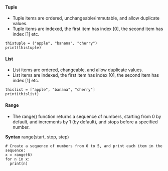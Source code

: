 #### Tuple

-  Tuple items are ordered, unchangeable/immutable, and allow duplicate values.
-  Tuple items are indexed, the first item has index [0], the second item has index [1] etc.

```
thistuple = ("apple", "banana", "cherry")
print(thistuple)
```

#### List

-  List items are ordered, changeable, and allow duplicate values.
-  List items are indexed, the first item has index [0], the second item has index [1] etc.

```
thislist = ["apple", "banana", "cherry"]
print(thislist)
```

#### Range

-  The range() function returns a sequence of numbers, starting from 0 by default, and increments by 1 (by default), and stops before a specified number.

**Syntax**
range(start, stop, step) 

```
# Create a sequence of numbers from 0 to 5, and print each item in the sequence:
x = range(6)
for n in x:
  print(n) 
```
